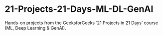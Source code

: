 # 21-Projects-21-Days-ML-DL-GenAI
Hands-on projects from the GeeksforGeeks ‘21 Projects in 21 Days’ course (ML, Deep Learning &amp; GenAI).
